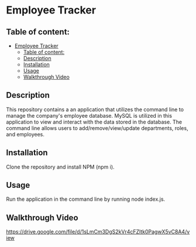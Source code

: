 # Employee Tracker

## Table of content: 
- [Employee Tracker](#employee-tracker)
  - [Table of content:](#table-of-content)
  - [Description ](#description-)
  - [Installation ](#installation-)
  - [Usage ](#usage-)
  - [Walkthrough Video](#walkthrough-video)

## Description <a id="description"></a>
This repository contains a an application that utilizes the command line to manage the company's employee database. MySQL is utilized in this application to view and interact with the data stored in the database. The command line allows users to add/remove/view/update departments, roles, and employees.
## Installation <a id="installation"></a>
Clone the repository and install NPM (npm i). 
## Usage <a id="usage"></a>
Run the application in the command line by running node index.js. 
## Walkthrough Video
https://drive.google.com/file/d/1sLmCm3DgS2kVr4cFZltk0PagwX5vC8A4/view